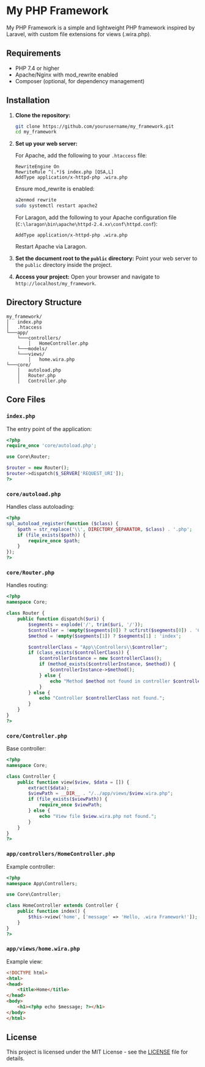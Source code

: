 # My PHP Framework

My PHP Framework is a simple and lightweight PHP framework inspired by Laravel, with custom file extensions for views (.wira.php).

## Requirements

- PHP 7.4 or higher
- Apache/Nginx with mod_rewrite enabled
- Composer (optional, for dependency management)

## Installation

1. **Clone the repository:**
   ```bash
   git clone https://github.com/yourusername/my_framework.git
   cd my_framework
   ```

2. **Set up your web server:**

   For Apache, add the following to your `.htaccess` file:
   ```plaintext
   RewriteEngine On
   RewriteRule ^(.*)$ index.php [QSA,L]
   AddType application/x-httpd-php .wira.php
   ```

   Ensure mod_rewrite is enabled:
   ```bash
   a2enmod rewrite
   sudo systemctl restart apache2
   ```

   For Laragon, add the following to your Apache configuration file (`C:\laragon\bin\apache\httpd-2.4.xx\conf\httpd.conf`):
   ```plaintext
   AddType application/x-httpd-php .wira.php
   ```

   Restart Apache via Laragon.

3. **Set the document root to the `public` directory:**
   Point your web server to the `public` directory inside the project.

4. **Access your project:**
   Open your browser and navigate to `http://localhost/my_framework`.

## Directory Structure

```
my_framework/
│   index.php
│   .htaccess
└───app/
    └───controllers/
        │   HomeController.php
    └───models/
    └───views/
        │   home.wira.php
└───core/
    │   autoload.php
    │   Router.php
    │   Controller.php
```

## Core Files

### `index.php`

The entry point of the application:
```php
<?php
require_once 'core/autoload.php';

use Core\Router;

$router = new Router();
$router->dispatch($_SERVER['REQUEST_URI']);
?>
```

### `core/autoload.php`

Handles class autoloading:
```php
<?php
spl_autoload_register(function ($class) {
    $path = str_replace('\\', DIRECTORY_SEPARATOR, $class) . '.php';
    if (file_exists($path)) {
        require_once $path;
    }
});
?>
```

### `core/Router.php`

Handles routing:
```php
<?php
namespace Core;

class Router {
    public function dispatch($uri) {
        $segments = explode('/', trim($uri, '/'));
        $controller = !empty($segments[0]) ? ucfirst($segments[0]) . 'Controller' : 'HomeController';
        $method = !empty($segments[1]) ? $segments[1] : 'index';

        $controllerClass = "App\\Controllers\\$controller";
        if (class_exists($controllerClass)) {
            $controllerInstance = new $controllerClass();
            if (method_exists($controllerInstance, $method)) {
                $controllerInstance->$method();
            } else {
                echo "Method $method not found in controller $controllerClass.";
            }
        } else {
            echo "Controller $controllerClass not found.";
        }
    }
}
?>
```

### `core/Controller.php`

Base controller:
```php
<?php
namespace Core;

class Controller {
    public function view($view, $data = []) {
        extract($data);
        $viewPath = __DIR__ . "/../app/views/$view.wira.php";
        if (file_exists($viewPath)) {
            require_once $viewPath;
        } else {
            echo "View file $view.wira.php not found.";
        }
    }
}
?>
```

### `app/controllers/HomeController.php`

Example controller:
```php
<?php
namespace App\Controllers;

use Core\Controller;

class HomeController extends Controller {
    public function index() {
        $this->view('home', ['message' => 'Hello, .wira Framework!']);
    }
}
?>
```

### `app/views/home.wira.php`

Example view:
```html
<!DOCTYPE html>
<html>
<head>
    <title>Home</title>
</head>
<body>
    <h1><?php echo $message; ?></h1>
</body>
</html>
```

## License

This project is licensed under the MIT License - see the [LICENSE](LICENSE) file for details.
```